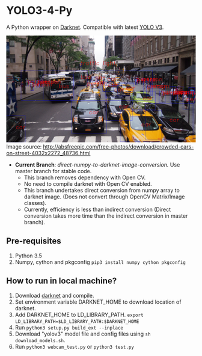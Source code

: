 # YOLO3-4-Py
A Python wrapper on [Darknet](https://github.com/pjreddie/darknet). Compatible with latest [YOLO V3](https://pjreddie.com/darknet/yolo).

![OutputImage](doc/output.jpg)
Image source: http://absfreepic.com/free-photos/download/crowded-cars-on-street-4032x2272_48736.html


* __Current Branch__: _direct-numpy-to-darknet-image-conversion._ Use master branch for stable code.
   - This branch removes dependency with Open CV.
   - No need to compile darknet with Open CV enabled.
   - This branch undertakes direct conversion from numpy array to darknet image. (Does not convert through OpenCV Matrix/Image classes). 
   - Currently, efficiency is less than indirect conversion (Direct conversion takes more time than the indirect conversion in master branch).

## Pre-requisites
1) Python 3.5
2) Numpy, cython and pkgconfig `pip3 install numpy cython pkgconfig`

## How to run in local machine?
1) Download [darknet](https://github.com/pjreddie/darknet) and compile.
2) Set environment variable DARKNET_HOME to download location of darknet.
3) Add DARKNET_HOME to LD_LIBRARY_PATH. `export LD_LIBRARY_PATH=$LD_LIBRARY_PATH:$DARKNET_HOME`
4) Run `python3 setup.py build_ext --inplace`
5) Download "yolov3" model file and config files using `sh download_models.sh`.
6) Run `python3 webcam_test.py` or `python3 test.py`

